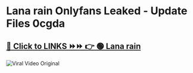 
 # Lana rain Onlyfans Leaked - Update Files 0cgda

## <h2><a href="https://clipsfans.com/Lana_rain&ref=git">🔗 Click to LINKS ⏩⏩ 👉 🟢 Lana rain </a></h2>

<a href="https://clipsfans.com/Lana_rain&ref=git" rel="nofollow" data-target="animated-image.originalLink"><img src="https://i.ibb.co.com/xMMVF88/686577567.gif" alt="Viral Video Original" style="max-width: 100%; display: inline-block;" data-target="animated-image.originalImage"></a>

